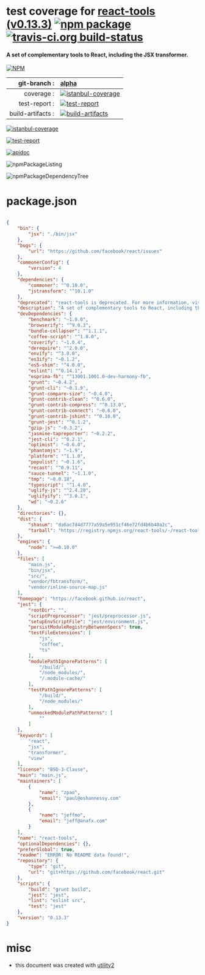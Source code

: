 # test coverage for  [react-tools (v0.13.3)](https://facebook.github.io/react)  [![npm package](https://img.shields.io/npm/v/npmtest-react-tools.svg?style=flat-square)](https://www.npmjs.org/package/npmtest-react-tools) [![travis-ci.org build-status](https://api.travis-ci.org/npmtest/node-npmtest-react-tools.svg)](https://travis-ci.org/npmtest/node-npmtest-react-tools)
#### A set of complementary tools to React, including the JSX transformer.

[![NPM](https://nodei.co/npm/react-tools.png?downloads=true)](https://www.npmjs.com/package/react-tools)

| git-branch : | [alpha](https://github.com/npmtest/node-npmtest-react-tools/tree/alpha)|
|--:|:--|
| coverage : | [![istanbul-coverage](https://npmtest.github.io/node-npmtest-react-tools/build/coverage.badge.svg)](https://npmtest.github.io/node-npmtest-react-tools/build/coverage.html/index.html)|
| test-report : | [![test-report](https://npmtest.github.io/node-npmtest-react-tools/build/test-report.badge.svg)](https://npmtest.github.io/node-npmtest-react-tools/build/test-report.html)|
| build-artifacts : | [![build-artifacts](https://npmtest.github.io/node-npmtest-react-tools/glyphicons_144_folder_open.png)](https://github.com/npmtest/node-npmtest-react-tools/tree/gh-pages/build)|

[![istanbul-coverage](https://npmtest.github.io/node-npmtest-react-tools/build/screenCapture.buildCustomOrg.browser.coverage.html.png)](https://npmtest.github.io/node-npmtest-react-tools/build/coverage.html/index.html)

[![test-report](https://npmtest.github.io/node-npmtest-react-tools/build/screenCapture.buildCustomOrg.browser.%252Fhome%252Ftravis%252Fbuild%252Fnpmtest%252Fnode-npmtest-react-tools%252Ftmp%252Fbuild%252Ftest-report.html.png)](https://npmtest.github.io/node-npmtest-react-tools/build/test-report.html)

[![apidoc](https://npmdoc.github.io/node-npmdoc-react-tools/build/screenCapture.buildApidoc.browser.%252Fhome%252Ftravis%252Fbuild%252Fnpmdoc%252Fnode-npmdoc-react-tools%252Ftmp%252Fbuild%252Fapidoc.html.png)](https://npmdoc.github.io/node-npmdoc-react-tools/build/apidoc.html)

![npmPackageListing](https://npmtest.github.io/node-npmtest-react-tools/build/screenCapture.npmPackageListing.svg)

![npmPackageDependencyTree](https://npmtest.github.io/node-npmtest-react-tools/build/screenCapture.npmPackageDependencyTree.svg)



# package.json

```json

{
    "bin": {
        "jsx": "./bin/jsx"
    },
    "bugs": {
        "url": "https://github.com/facebook/react/issues"
    },
    "commonerConfig": {
        "version": 4
    },
    "dependencies": {
        "commoner": "^0.10.0",
        "jstransform": "^10.1.0"
    },
    "deprecated": "react-tools is deprecated. For more information, visit https://fb.me/react-tools-deprecated",
    "description": "A set of complementary tools to React, including the JSX transformer.",
    "devDependencies": {
        "benchmark": "~1.0.0",
        "browserify": "^9.0.3",
        "bundle-collapser": "^1.1.1",
        "coffee-script": "^1.8.0",
        "coverify": "~1.0.4",
        "derequire": "^2.0.0",
        "envify": "^3.0.0",
        "es3ify": "~0.1.2",
        "es5-shim": "^4.0.0",
        "eslint": "^0.14.1",
        "esprima-fb": "^13001.1001.0-dev-harmony-fb",
        "grunt": "~0.4.2",
        "grunt-cli": "~0.1.9",
        "grunt-compare-size": "~0.4.0",
        "grunt-contrib-clean": "^0.6.0",
        "grunt-contrib-compress": "^0.13.0",
        "grunt-contrib-connect": "~0.6.0",
        "grunt-contrib-jshint": "^0.10.0",
        "grunt-jest": "^0.1.2",
        "gzip-js": "~0.3.2",
        "jasmine-tapreporter": "~0.2.2",
        "jest-cli": "^0.2.1",
        "optimist": "~0.6.0",
        "phantomjs": "~1.9",
        "platform": "^1.1.0",
        "populist": "~0.1.6",
        "recast": "^0.9.11",
        "sauce-tunnel": "~1.1.0",
        "tmp": "~0.0.18",
        "typescript": "^1.4.0",
        "uglify-js": "^2.4.20",
        "uglifyify": "^3.0.1",
        "wd": "~0.2.6"
    },
    "directories": {},
    "dist": {
        "shasum": "da6ac7d4d7777a59a5e951cf46e72fd4b6b40a2c",
        "tarball": "https://registry.npmjs.org/react-tools/-/react-tools-0.13.3.tgz"
    },
    "engines": {
        "node": ">=0.10.0"
    },
    "files": [
        "main.js",
        "bin/jsx",
        "src/",
        "vendor/fbtransform/",
        "vendor/inline-source-map.js"
    ],
    "homepage": "https://facebook.github.io/react",
    "jest": {
        "rootDir": "",
        "scriptPreprocessor": "jest/preprocessor.js",
        "setupEnvScriptFile": "jest/environment.js",
        "persistModuleRegistryBetweenSpecs": true,
        "testFileExtensions": [
            "js",
            "coffee",
            "ts"
        ],
        "modulePathIgnorePatterns": [
            "/build/",
            "/node_modules/",
            "/.module-cache/"
        ],
        "testPathIgnorePatterns": [
            "/build/",
            "/node_modules/"
        ],
        "unmockedModulePathPatterns": [
            ""
        ]
    },
    "keywords": [
        "react",
        "jsx",
        "transformer",
        "view"
    ],
    "license": "BSD-3-Clause",
    "main": "main.js",
    "maintainers": [
        {
            "name": "zpao",
            "email": "paul@oshannessy.com"
        },
        {
            "name": "jeffmo",
            "email": "jeff@anafx.com"
        }
    ],
    "name": "react-tools",
    "optionalDependencies": {},
    "preferGlobal": true,
    "readme": "ERROR: No README data found!",
    "repository": {
        "type": "git",
        "url": "git+https://github.com/facebook/react.git"
    },
    "scripts": {
        "build": "grunt build",
        "jest": "jest",
        "lint": "eslint src",
        "test": "jest"
    },
    "version": "0.13.3"
}
```



# misc
- this document was created with [utility2](https://github.com/kaizhu256/node-utility2)
